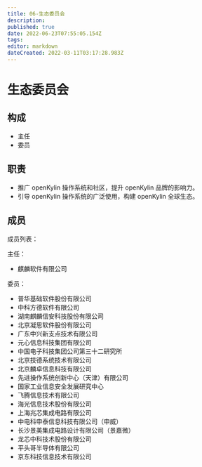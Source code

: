 ```yaml
---
title: 06-生态委员会
description: 
published: true
date: 2022-06-23T07:55:05.154Z
tags: 
editor: markdown
dateCreated: 2022-03-11T03:17:28.983Z
---
```


# 生态委员会

## 构成
- 主任
- 委员

## 职责
- 推广 openKylin 操作系统和社区，提升 openKylin 品牌的影响力。
- 引导 openKylin 操作系统的广泛使用，构建 openKylin 全球生态。

## 成员
<!-- [成员列表]() -->
成员列表：

主任：
- 麒麟软件有限公司

委员：
- 普华基础软件股份有限公司
- 中科方德软件有限公司
- 湖南麒麟信安科技股份有限公司
- 北京凝思软件股份有限公司
- 广东中兴新支点技术有限公司
- 元心信息科技集团有限公司
- 中国电子科技集团公司第三十二研究所
- 北京技德系统技术有限公司
- 北京麟卓信息科技有限公司
- 先进操作系统创新中心（天津）有限公司
- 国家工业信息安全发展研究中心
- 飞腾信息技术有限公司
- 海光信息技术股份有限公司
- 上海兆芯集成电路有限公司
- 中电科申泰信息科技有限公司（申威）
- 长沙景美集成电路设计有限公司（景嘉微）
- 龙芯中科技术股份有限公司
- 平头哥半导体有限公司
- 京东科技信息技术有限公司